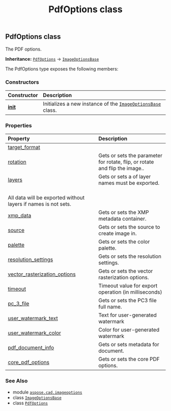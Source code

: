 ﻿---
title: PdfOptions class
second_title: Aspose.CAD for Python via .NET API References
description: 
type: docs
weight: 180
url: /aspose.cad.imageoptions/pdfoptions/
is_root: false
---

## PdfOptions class

The PDF options.



**Inheritance:** [`PdfOptions`](/cad/python-net/aspose.cad.imageoptions/pdfoptions) → 
[`ImageOptionsBase`](/cad/python-net/aspose.cad/imageoptionsbase)



The PdfOptions type exposes the following members:

### Constructors
| Constructor | Description |
| :- | :- |
| [__init__](/cad/python-net/aspose.cad.imageoptions/pdfoptions/__init__/#) | Initializes a new instance of the [`ImageOptionsBase`](/cad/python-net/aspose.cad/imageoptionsbase) class. |


### Properties
| Property | Description |
| :- | :- |
| [target_format](/cad/python-net/aspose.cad.imageoptions/pdfoptions/target_format) |  |
| [rotation](/cad/python-net/aspose.cad.imageoptions/pdfoptions/rotation) | Gets or sets the parameter for rotate, flip, or rotate and flip the image.. |
| [layers](/cad/python-net/aspose.cad.imageoptions/pdfoptions/layers) | Gets or sets a of layer names must be exported.<br/>All data will be exported without layers if names is not sets. |
| [xmp_data](/cad/python-net/aspose.cad.imageoptions/pdfoptions/xmp_data) | Gets or sets the XMP metadata container. |
| [source](/cad/python-net/aspose.cad.imageoptions/pdfoptions/source) | Gets or sets the source to create image in. |
| [palette](/cad/python-net/aspose.cad.imageoptions/pdfoptions/palette) | Gets or sets the color palette. |
| [resolution_settings](/cad/python-net/aspose.cad.imageoptions/pdfoptions/resolution_settings) | Gets or sets the resolution settings. |
| [vector_rasterization_options](/cad/python-net/aspose.cad.imageoptions/pdfoptions/vector_rasterization_options) | Gets or sets the vector rasterization options. |
| [timeout](/cad/python-net/aspose.cad.imageoptions/pdfoptions/timeout) | Timeout value for export operation (in milliseconds) |
| [pc_3_file](/cad/python-net/aspose.cad.imageoptions/pdfoptions/pc_3_file) | Gets or sets the PC3 file full name. |
| [user_watermark_text](/cad/python-net/aspose.cad.imageoptions/pdfoptions/user_watermark_text) | Text for user-generated watermark |
| [user_watermark_color](/cad/python-net/aspose.cad.imageoptions/pdfoptions/user_watermark_color) | Color for user-generated watermark |
| [pdf_document_info](/cad/python-net/aspose.cad.imageoptions/pdfoptions/pdf_document_info) | Gets or sets metadata for document. |
| [core_pdf_options](/cad/python-net/aspose.cad.imageoptions/pdfoptions/core_pdf_options) | Gets or sets the core PDF options. |



### See Also
* module [`aspose.cad.imageoptions`](..)
* class [`ImageOptionsBase`](/cad/python-net/aspose.cad/imageoptionsbase)
* class [`PdfOptions`](/cad/python-net/aspose.cad.imageoptions/pdfoptions)
